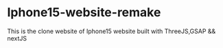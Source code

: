 # Iphone15-website-remake
This is the clone website of Iphone15 website built with ThreeJS,GSAP &amp;&amp; nextJS

